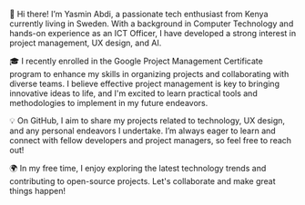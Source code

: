 👋 Hi there! I’m Yasmin Abdi, a passionate tech enthusiast from Kenya currently living in Sweden. With a background in Computer Technology and hands-on experience as an ICT Officer, I have developed a strong interest in project management, UX design, and AI.

🎓 I recently enrolled in the Google Project Management Certificate program to enhance my skills in organizing projects and collaborating with diverse teams. I believe effective project management is key to bringing innovative ideas to life, and I'm excited to learn practical tools and methodologies to implement in my future endeavors.

💡 On GitHub, I aim to share my projects related to technology, UX design, and any personal endeavors I undertake. I’m always eager to learn and connect with fellow developers and project managers, so feel free to reach out!

🌍 In my free time, I enjoy exploring the latest technology trends and contributing to open-source projects. Let's collaborate and make great things happen!

<!---
yadan9018/yadan9018 is a ✨ special ✨ repository because its `README.md` (this file) appears on your GitHub profile.
You can click the Preview link to take a look at your changes.
--->
